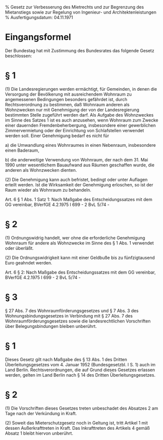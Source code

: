 % Gesetz zur Verbesserung des Mietrechts und zur Begrenzung des Mietanstiegs sowie zur Regelung von Ingenieur- und Architektenleistungen
% Ausfertigungsdatum: 04.11.1971
 
# Eingangsformel

Der Bundestag hat mit Zustimmung des Bundesrates das folgende Gesetz beschlossen:

# § 1

(1) Die Landesregierungen werden ermächtigt, für Gemeinden, in denen die Versorgung der Bevölkerung mit ausreichendem Wohnraum zu angemessenen Bedingungen besonders gefährdet ist, durch Rechtsverordnung zu bestimmen, daß Wohnraum anderen als Wohnzwecken nur mit Genehmigung der von der Landesregierung bestimmten Stelle zugeführt werden darf. Als Aufgabe des Wohnzweckes im Sinne des Satzes 1 ist es auch anzusehen, wenn Wohnraum zum Zwecke einer dauernden Fremdenbeherbergung, insbesondere einer gewerblichen Zimmervermietung oder der Einrichtung von Schlafstellen verwendet werden soll. Einer Genehmigung bedarf es nicht für

a) die Umwandlung eines Wohnraumes in einen Nebenraum, insbesondere einen Baderaum,

b) die anderweitige Verwendung von Wohnraum, der nach dem 31. Mai 1990 unter wesentlichem Bauaufwand aus Räumen geschaffen wurde, die anderen als Wohnzwecken dienten.

(2) Die Genehmigung kann auch befristet, bedingt oder unter Auflagen erteilt werden. Ist die Wirksamkeit der Genehmigung erloschen, so ist der Raum wieder als Wohnraum zu behandeln.

Art. 6 § 1 Abs. 1 Satz 1: Nach Maßgabe des Entscheidungssatzes mit dem GG vereinbar, BVerfGE 4.2.1975 I 699 - 2 BvL 5/74 -

# § 2

(1) Ordnungswidrig handelt, wer ohne die erforderliche Genehmigung Wohnraum für andere als Wohnzwecke im Sinne des § 1 Abs. 1 verwendet oder überläßt.

(2) Die Ordnungswidrigkeit kann mit einer Geldbuße bis zu fünfzigtausend Euro geahndet werden.

Art. 6 § 2: Nach Maßgabe des Entscheidungssatzes mit dem GG vereinbar, BVerfGE 4.2.1975 I 699 - 2 BvL 5/74 -

# § 3

§ 27 Abs. 7 des Wohnraumförderungsgesetzes und § 7 Abs. 3 des Wohnungsbindungsgesetzes in Verbindung mit § 27 Abs. 7 des Wohnraumförderungsgesetzes sowie die landesrechtlichen Vorschriften über Belegungsbindungen bleiben unberührt.

# § 1

Dieses Gesetz gilt nach Maßgabe des § 13 Abs. 1 des Dritten Überleitungsgesetzes vom 4. Januar 1952 (Bundesgesetzbl. I S. 1) auch im Land Berlin. Rechtsverordnungen, die auf Grund dieses Gesetzes erlassen werden, gelten im Land Berlin nach § 14 des Dritten Überleitungsgesetzes.

# § 2

(1) Die Vorschriften dieses Gesetzes treten unbeschadet des Absatzes 2 am Tage nach der Verkündung in Kraft.

(2) Soweit das Mieterschutzgesetz noch in Geltung ist, tritt Artikel 1 mit dessen Außerkrafttreten in Kraft. Das Inkrafttreten des Artikels 4 gemäß Absatz 1 bleibt hiervon unberührt.
